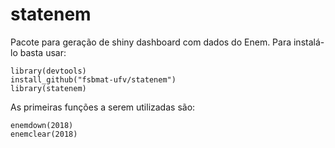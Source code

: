 # statenem

Pacote para geração de shiny dashboard com dados 
do Enem. Para instalá-lo basta usar:

```{r}
library(devtools)
install_github("fsbmat-ufv/statenem")
library(statenem)
```

As primeiras funções a serem utilizadas são:

```{r}
enemdown(2018)
enemclear(2018)
```




